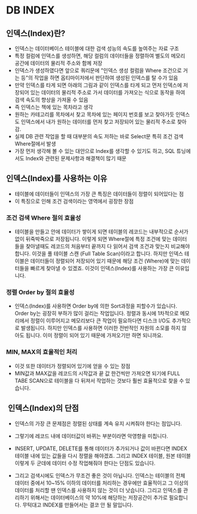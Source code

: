 # DB INDEX
## 인덱스(Index)란?
- 인덱스는 데이터베이스 테이블에 대한 검색 성능의 속도를 높여주는 자료 구조
- 특정 컬럼에 인덱스를 생성하면, 해당 컬럼의 데이터들을 정렬하여 별도의 메모리 공간에 데이터의 물리적 주소와 함께 저장
- 인덱스가 생성하였다면 앞으로 쿼리문에 "인덱스 생성 컬럼을 Where 조건으로 거는 등"의 작업을 하면 옵티마이저에서 판단하여 생성된 인덱스를 탈 수가 있음
- 만약 인덱스를 타게 되면 아래의 그림과 같이 인덱스를 타게 되고 먼저 인덱스에 저장되어 있는 데이터의 물리적 주소로 가서 데이터를 가져오는 식으로 동작을 하여 검색 속도의 향상을 가져올 수 있음
- 즉 인덱스는 책에 있는 목차라고 생각
- 원하는 카테고리를 목차에서 찾고 목차에 있는 페이지 번호를 보고 찾아가듯 인덱스도 인덱스에서 내가 원하는 데이터를 먼저 찾고 저장되어 있는 물리적 주소로 찾아감.
- 실제 DB 관련 작업을 할 때 대부분의 속도 저하는 바로 Select문 특히 조건 검색 Where절에서 발생
- 가장 먼저 생각해 볼 수 있는 대안으로 Index를 생각할 수 있기도 하고, SQL 튜닝에서도 Index와 관련된 문제사항과 해결책이 많기 때문

##  인덱스(Index)를 사용하는 이유
- 테이블에 데이터들이 인덱스의 가장 큰 특징은 데이터들이 정렬이 되어있다는 점
- 이 특징으로 인해 조건 검색이라는 영역에서 굉장한 장점

### 조건 검색 Where 절의 효율성
- 테이블을 만들고 안에 데이터가 쌓이게 되면 테이블의 레코드는 내부적으로 순서가 없이 뒤죽박죽으로 저장됩니다. 이렇게 되면 Where절에 특정 조건에 맞는 데이터들을 찾아낼때도 레코드의 처음부터 끝까지 다 읽어서 검색 조건과 맞는지 비교해야 합니다. 이것을 풀 테이블 스캔 (Full Table Scan)이라고 합니다. 하지만 인덱스 테이블은 데이터들이 정렬되어 저장되어 있기 때문에 해당 조건 (Where)에 맞는 데이터들을 빠르게 찾아낼 수 있겠죠. 이것이 인덱스(Index)를 사용하는 가장 큰 이유입니다.

### 정렬 Order by 절의 효율성
- 인덱스(Index)를 사용하면 Order by에 의한 Sort과정을 피할수가 있습니다. Order by는 굉장히 부하가 많이 걸리는 작업입니다. 정렬과 동시에 1차적으로 메모리에서 정렬이 이루어지고 메모리보다 큰 작업이 필요하다면 디스크 I/O도 추가적으로 발생됩니다. 하지만 인덱스를 사용하면 이러한 전반적인 자원의 소모를 하지 않아도 됩니다. 이미 정렬이 되어 있기 때문에 가져오기만 하면 되니까요.

### MIN, MAX의 효율적인 처리
- 이것 또한 데이터가 정렬되어 있기에 얻을 수 있는 장점
- MIN값과 MAX값을 레코드의 시작값과 끝 값 한건씩만 가져오면 되기에 FULL TABE SCAN으로 테이블을 다 뒤져서 작업하는 것보다 훨씬 효율적으로 찾을 수 있습니다.

##  인덱스(Index)의 단점 

- 인덱스의 가장 큰 문제점은 정렬된 상태를 계속 유지 시켜줘야 한다는 점입니다.
- 그렇기에 레코드 내에 데이터값이 바뀌는 부분이라면 악영향을 미칩니다.
- INSERT, UPDATE, DELETE를 통해 데이터가 추가되거나 값이 바뀐다면 INDEX 테이블 내에 있는 값들을 다시 정렬을 해야겠죠. 그리고 INDEX 테이블, 원본 테이블 이렇게 두 군데에 데이터 수정 작업해줘야 한다는 단점도 있습니다.

- 그리고 검색시에도 인덱스가 무조건 좋은 것이 아닙니다. 인덱스는 테이블의 전체 데이터 중에서 10~15% 이하의 데이터를 처리하는 경우에만 효율적이고 그 이상의 데이터를 처리할 땐 인덱스를 사용하지 않는 것이 더 낫습니다. 그리고 인덱스를 관리하기 위해서는 데이터베이스의 약 10%에 해당하는 저장공간이 추가로 필요합니다. 무턱대고 INDEX를 만들어서는 결코 안 될 말입니다.